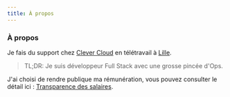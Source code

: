 ```yaml
---
title: À propos
---
```

### À propos

Je fais du support chez [Clever Cloud](https://www.clever-cloud.com/) en télétravail à [Lille](https://www.openstreetmap.org/relation/58404). 

> TL;DR: Je suis développeur Full Stack avec une grosse pincée d'Ops.

J'ai choisi de rendre publique ma rémunération, vous pouvez consulter le détail ici : [Transparence des salaires](/salary).
